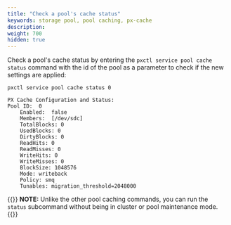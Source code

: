 ```yaml
---
title: "Check a pool's cache status"
keywords: storage pool, pool caching, px-cache
description:
weight: 700
hidden: true
---
```


Check a pool's cache status by entering the `pxctl service pool cache status` command with the id of the pool as a parameter to check if the new settings are applied:

```text
pxctl service pool cache status 0
```

```output
PX Cache Configuration and Status:
Pool ID:  0
	Enabled:  false
	Members:  [/dev/sdc]
	TotalBlocks: 0
	UsedBlocks: 0
	DirtyBlocks: 0
	ReadHits: 0
	ReadMisses: 0
	WriteHits: 0
	WriteMisses: 0
	BlockSize: 1048576
	Mode: writeback
	Policy: smq
	Tunables: migration_threshold=2048000
```

{{<info>}}
**NOTE:** Unlike the other pool caching commands, you can run the `status` subcommand without being in cluster or pool maintenance mode. 
{{</info>}}